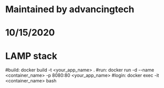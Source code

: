# Maintained by advancingtech
# 10/15/2020
# LAMP stack
#build: docker build -t <your_app_name> .
#run:   docker run -d --name <container_name> -p 8080:80 <your_app_name>
#login: docker exec -it <container_name> bash

